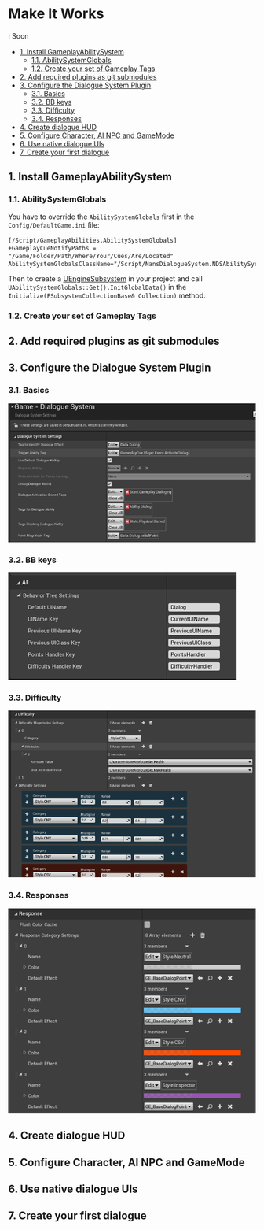 # Make It Works

:information_source: Soon

<!-- TOC -->

- [1. Install GameplayAbilitySystem](#1-install-gameplayabilitysystem)
  - [1.1. AbilitySystemGlobals](#11-abilitysystemglobals)
  - [1.2. Create your set of Gameplay Tags](#12-create-your-set-of-gameplay-tags)
- [2. Add required plugins as git submodules](#2-add-required-plugins-as-git-submodules)
- [3. Configure the Dialogue System Plugin](#3-configure-the-dialogue-system-plugin)
  - [3.1. Basics](#31-basics)
  - [3.2. BB keys](#32-bb-keys)
  - [3.3. Difficulty](#33-difficulty)
  - [3.4. Responses](#34-responses)
- [4. Create dialogue HUD](#4-create-dialogue-hud)
- [5. Configure Character, AI NPC and GameMode](#5-configure-character-ai-npc-and-gamemode)
- [6. Use native dialogue UIs](#6-use-native-dialogue-uis)
- [7. Create your first dialogue](#7-create-your-first-dialogue)

<!-- /TOC -->

<a id="markdown-1-install-gameplayabilitysystem" name="1-install-gameplayabilitysystem"></a>

## 1. Install GameplayAbilitySystem

<a id="markdown-11-abilitysystemglobals" name="11-abilitysystemglobals"></a>

### 1.1. AbilitySystemGlobals

You have to override the `AbilitySystemGlobals` first in the `Config/DefaultGame.ini` file:

```
[/Script/GameplayAbilities.AbilitySystemGlobals]
+GameplayCueNotifyPaths = "/Game/Folder/Path/Where/Your/Cues/Are/Located"
AbilitySystemGlobalsClassName="/Script/NansDialogueSystem.NDSAbilitySystemGlobals"
```

Then to create a [UEngineSubsystem](https://docs.unrealengine.com/4.26/en-US/ProgrammingAndScripting/Subsystems/) in your project and call `UAbilitySystemGlobals::Get().InitGlobalData()` in the `Initialize(FSubsystemCollectionBase& Collection)` method.

<a id="markdown-12-create-your-set-of-gameplay-tags" name="12-create-your-set-of-gameplay-tags"></a>

### 1.2. Create your set of Gameplay Tags

<a id="markdown-2-add-required-plugins-as-git-submodules" name="2-add-required-plugins-as-git-submodules"></a>

## 2. Add required plugins as git submodules

<a id="markdown-3-configure-the-dialogue-system-plugin" name="3-configure-the-dialogue-system-plugin"></a>

## 3. Configure the Dialogue System Plugin

<a id="markdown-31-basics" name="31-basics"></a>

### 3.1. Basics

![Basics](./images/settings-basics.png)

<a id="markdown-32-bb-keys" name="32-bb-keys"></a>

### 3.2. BB keys

![BB-keys](./images/settings-BB-keys.png)

<a id="markdown-33-difficulty" name="33-difficulty"></a>

### 3.3. Difficulty

![difficulty](./images/settings-difficulty.png)

<a id="markdown-34-responses" name="34-responses"></a>

### 3.4. Responses

![responses](./images/settings-responses.png)

<a id="markdown-4-create-dialogue-hud" name="4-create-dialogue-hud"></a>

## 4. Create dialogue HUD

<a id="markdown-5-configure-character-ai-npc-and-gamemode" name="5-configure-character-ai-npc-and-gamemode"></a>

## 5. Configure Character, AI NPC and GameMode

<a id="markdown-6-use-native-dialogue-uis" name="6-use-native-dialogue-uis"></a>

## 6. Use native dialogue UIs

<a id="markdown-7-create-your-first-dialogue" name="7-create-your-first-dialogue"></a>

## 7. Create your first dialogue
